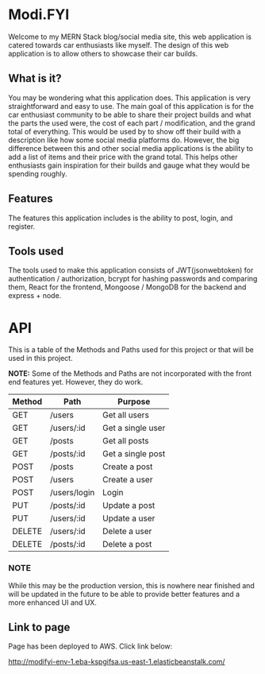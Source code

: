 # **Modi.FYI**

Welcome to my MERN Stack blog/social media site, this web application is catered towards car enthusiasts like myself. The design of this web application is to allow others to showcase their car builds. 
## What is it?
You may be wondering what this application does. This application is very straightforward and easy to use. The main goal of this application is for the car enthusiast community to be able to share their project builds and what the parts the used were, the cost of each part / modification, and the grand total of everything. This would be used by to show off their build with a description like how some social media platforms do. However, the big difference between this and other social media applications is the ability to add a list of items and their price with the grand total. This helps other enthusiasts gain inspiration for their builds and gauge what they would be spending roughly.

## Features
The features this application includes is the ability to post, login, and register.

## Tools used
The tools used to make this application consists of JWT(jsonwebtoken) for authentication / authorization, bcrypt for hashing passwords and comparing them, React for the frontend, Mongoose / MongoDB for the backend and express + node. 

# API
This is a table of the Methods and Paths used for this project or that will be used in this project. 

**NOTE:** 
Some of the Methods and Paths are not incorporated with the front end features yet. However, they do work.

| Method | Path | Purpose |
| --- | --- | --- |
| GET | /users | Get all users |
| GET | /users/:id | Get a single user |
| GET | /posts | Get all posts |
| GET | /posts/:id | Get a single post |
| POST | /posts | Create a post |
| POST | /users | Create a user |
| POST | /users/login | Login |
| PUT | /posts/:id | Update a post |
| PUT | /users/:id | Update a user |
| DELETE | /users/:id | Delete a user |
| DELETE | /posts/:id | Delete a post | 



### **NOTE**

While this may be the production version, this is nowhere near finished and will be updated in the future to be able to provide better features and a more enhanced UI and UX. 

## Link to page
Page has been deployed to AWS. Click link below:

http://modifyi-env-1.eba-kspgifsa.us-east-1.elasticbeanstalk.com/
